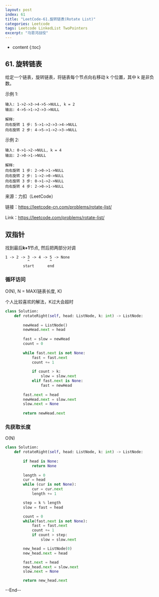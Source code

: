 ```yaml
---
layout: post
index: 61
title: "LeetCode-61.旋转链表(Rotate List)"
categories: Leetcode
tags: Leetcode LinkedList TwoPointers
excerpt: "马恩河战役"
---
```


* content
{:toc}

## 61. 旋转链表

给定一个链表，旋转链表，将链表每个节点向右移动 k 个位置，其中 k 是非负数。

示例 1:

```
输入: 1->2->3->4->5->NULL, k = 2
输出: 4->5->1->2->3->NULL

解释:
向右旋转 1 步: 5->1->2->3->4->NULL
向右旋转 2 步: 4->5->1->2->3->NULL
```

示例 2:

```
输入: 0->1->2->NULL, k = 4
输出: 2->0->1->NULL

解释:
向右旋转 1 步: 2->0->1->NULL
向右旋转 2 步: 1->2->0->NULL
向右旋转 3 步: 0->1->2->NULL
向右旋转 4 步: 2->0->1->NULL
```

来源：力扣（LeetCode）

链接：https://leetcode-cn.com/problems/rotate-list/

Link：https://leetcode.com/problems/rotate-list/

## 双指针

找到最后**k+1**节点, 然后把两部分对调

```
1 -> 2 -> 3 -> 4 -> 5 -> None
          ^         ^
        start      end
```

### 循环访问

O(N), N = MAX(链表长度, K)

个人比较喜欢的解法，K过大会超时

```python
class Solution:
    def rotateRight(self, head: ListNode, k: int) -> ListNode:
        
        newHead = ListNode()
        newHead.next = head
        
        fast = slow = newHead
        count = 0
        
        while fast.next is not None:
            fast = fast.next
            count += 1
            
            if count > k:
                slow = slow.next
            elif fast.next is None:
                fast = newHead
             
        fast.next = head
        newHead.next = slow.next
        slow.next = None
        
        return newHead.next
```

### 先获取长度

O(N)

```python
class Solution:
    def rotateRight(self, head: ListNode, k: int) -> ListNode:
        
        if head is None:
            return None
        
        length = 0
        cur = head
        while (cur is not None):
            cur = cur.next
            length += 1

        step = k % length
        slow = fast = head

        count = 0
        while(fast.next is not None):
            fast = fast.next
            count += 1
            if count > step:
                slow = slow.next

        new_head = ListNode(0)
        new_head.next = head

        fast.next = head
        new_head.next = slow.next
        slow.next = None

        return new_head.next
```
--End--
